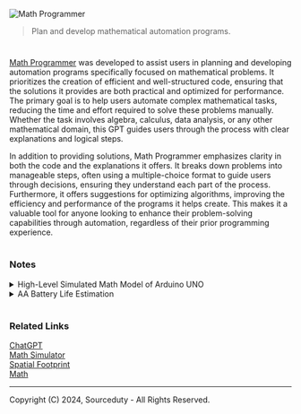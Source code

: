 ![Math Programmer](https://github.com/user-attachments/assets/28d747ce-e83f-4239-ad89-da64a4ea8c35)

> Plan and develop mathematical automation programs.

#

[Math Programmer](https://chatgpt.com/g/g-UdB8JMAMy-math-programmer) was developed to assist users in planning and developing automation programs specifically focused on mathematical problems. It prioritizes the creation of efficient and well-structured code, ensuring that the solutions it provides are both practical and optimized for performance. The primary goal is to help users automate complex mathematical tasks, reducing the time and effort required to solve these problems manually. Whether the task involves algebra, calculus, data analysis, or any other mathematical domain, this GPT guides users through the process with clear explanations and logical steps.

In addition to providing solutions, Math Programmer emphasizes clarity in both the code and the explanations it offers. It breaks down problems into manageable steps, often using a multiple-choice format to guide users through decisions, ensuring they understand each part of the process. Furthermore, it offers suggestions for optimizing algorithms, improving the efficiency and performance of the programs it helps create. This makes it a valuable tool for anyone looking to enhance their problem-solving capabilities through automation, regardless of their prior programming experience.

#
### Notes

<details><summary>High-Level Simulated Math Model of Arduino UNO</summary>
<br>

The provided Python implementation models an Arduino UNO by simulating its key features, including its microcontroller, I/O pins, timers, and communication interfaces. The model is encapsulated within the ArduinoUNO class, which manages various components such as digital and analog pins, memory, and timers. The class includes methods to simulate fundamental Arduino functions like pinMode, digitalWrite, digitalRead, analogWrite, and analogRead. These methods mimic the behavior of the actual Arduino hardware, allowing users to set and read the states of pins, simulate analog input and output, and configure pin modes.

The program also includes a clock simulation that keeps track of timing. This is crucial for implementing functions like delay, which is based on the Arduino’s 16 MHz clock speed. The clock is managed in a separate thread, which increments a simulation time variable in real-time. This allows the model to simulate the passing of time and the execution of time-dependent functions, such as PWM signals on specific pins or delaying operations.

In addition to the basic pin and timing simulations, the model includes stubs for communication interfaces such as UART, SPI, and I2C. The uart_write and uart_read methods provide a simple buffer mechanism for UART communication, allowing the simulation of serial data transfer. The SPI and I2C methods are placeholders that can be further developed to simulate specific protocol behaviors. These communication interfaces are essential for simulating interactions with other devices in more complex Arduino projects.

The run_program method is a feature that allows users to simulate running a simple Arduino sketch within this Python environment. By using Python's exec function, it can dynamically execute a sequence of commands, mimicking how an Arduino would run a program in its loop. This method can be expanded to handle more complex program logic and interrupt-driven operations, making the simulation more versatile.

Overall, this implementation provides a foundation for simulating an Arduino UNO, capturing its key functionalities in a Python environment. The model is designed to be modular, with the potential for expanding features like more detailed communication protocols, enhanced timer functionalities, and external interrupts. This simulation can be useful for testing and validating Arduino code in a controlled environment before deploying it to actual hardware. Additionally, the code can be extended with a graphical user interface or additional features based on specific project needs.

<br>

```
import time
import threading

class ArduinoUNO:
    def __init__(self):
        self.clock_speed = 16e6  # 16 MHz
        self.digital_pins = [0] * 14  # 14 digital I/O pins (0-13)
        self.analog_pins = [0] * 6  # 6 analog input pins (A0-A5)
        self.pwm_pins = [0] * 6  # PWM capable pins (3, 5, 6, 9, 10, 11)
        self.memory = {
            "flash": [0] * 32768,  # 32 KB Flash memory
            "sram": [0] * 2048,    # 2 KB SRAM
            "eeprom": [0] * 1024   # 1 KB EEPROM
        }
        self.program_counter = 0
        self.timers = [0] * 3  # Simulating 3 timers

        # UART simulation setup
        self.uart_buffer = []

        # Start the clock for simulation
        self.simulation_time = 0
        self.running = True
        self.start_clock()

    def start_clock(self):
        def update_time():
            while self.running:
                time.sleep(1 / self.clock_speed)
                self.simulation_time += 1
        thread = threading.Thread(target=update_time)
        thread.daemon = True
        thread.start()

    def stop_clock(self):
        self.running = False

    def pinMode(self, pin, mode):
        # Simulate pinMode function
        pass

    def digitalWrite(self, pin, value):
        # Simulate digitalWrite function
        if 0 <= pin < len(self.digital_pins):
            self.digital_pins[pin] = value

    def digitalRead(self, pin):
        # Simulate digitalRead function
        if 0 <= pin < len(self.digital_pins):
            return self.digital_pins[pin]
        return None

    def analogRead(self, pin):
        # Simulate analogRead function
        if 0 <= pin < len(self.analog_pins):
            return self.analog_pins[pin]
        return None

    def analogWrite(self, pin, value):
        # Simulate analogWrite (PWM) function
        if pin in [3, 5, 6, 9, 10, 11]:
            index = [3, 5, 6, 9, 10, 11].index(pin)
            self.pwm_pins[index] = value

    def delay(self, ms):
        # Simulate delay function based on clock speed
        cycles = (ms / 1000.0) * self.clock_speed
        start_time = self.simulation_time
        while self.simulation_time - start_time < cycles:
            pass

    def uart_write(self, data):
        # Simulate UART write
        self.uart_buffer.append(data)

    def uart_read(self):
        # Simulate UART read
        if self.uart_buffer:
            return self.uart_buffer.pop(0)
        return None

    # Additional methods to simulate SPI, I2C, and other peripherals...
    
    def spi_transfer(self, data):
        # Simulate SPI transfer
        # (You would implement a protocol-specific transfer behavior here)
        pass

    def i2c_write(self, address, data):
        # Simulate I2C write to a specific address
        pass

    def i2c_read(self, address, num_bytes):
        # Simulate I2C read from a specific address
        pass

    def run_program(self, program):
        # Simulate running a simple Arduino program
        # This could involve running a loop of commands
        while self.running:
            exec(program)
            time.sleep(1 / self.clock_speed)
            
# Example Usage
arduino = ArduinoUNO()

# Simulate setting a pin high
arduino.pinMode(13, "OUTPUT")
arduino.digitalWrite(13, 1)
print(f"Digital Pin 13 state: {arduino.digitalRead(13)}")

# Simulate reading an analog pin
print(f"Analog Pin A0 value: {arduino.analogRead(0)}")

# Simulate PWM on pin 6
arduino.analogWrite(6, 128)
print(f"PWM Pin 6 value: {arduino.pwm_pins[2]}")
```

<br>

Arduino UNO Simulation as a Mathematical Model

This mathematical model represents the key functionalities of an Arduino UNO microcontroller by abstracting its hardware operations into mathematical equations and functions. The model covers the behavior of the microcontroller's clock speed, digital and analog pin states, PWM (Pulse Width Modulation) outputs, memory operations, timers, and communication protocols like UART, SPI, and I2C. Each of these components is modeled to reflect how they would behave in response to various inputs and over time. This model serves as a theoretical framework to understand and predict the microcontroller's performance in different scenarios, providing a simplified yet accurate representation of the Arduino UNO's functionality.

<br>

```
1. Clock Speed and Timing

   Clock Cycles (C): The Arduino UNO has a clock speed of 16 MHz, meaning it executes 16 million cycles per second.
   
   C(t) = 16 × 10^6 × t
   
   where t is time in seconds.

2. Digital Pin State

   Digital Pin State (D(p)): Each digital pin can either be HIGH (1) or LOW (0). Let D(p, t) represent the state of pin p at time t.
   
   D(p, t) ∈ {0, 1}
   
   A function can be used to change the state based on a control input:
   
   D(p, t + Δt) = ControlInput(p, t)

3. Analog Pin Reading

   Analog Input (A(p)): Analog pins read a voltage level and convert it to a digital value between 0 and 1023.
   
   A(p, t) = ⌊ V(p, t) / V_ref × 1023 ⌋
   
   where V(p, t) is the voltage at pin p at time t, and V_ref is the reference voltage (typically 5V).

4. Pulse Width Modulation (PWM)

   PWM Output (P(p, t)): PWM simulates analog output using digital signals. The duty cycle determines the average voltage.
   
   P(p, t) = V_out × d(p, t) / 255
   
   where d(p, t) is the PWM duty cycle value (0-255), and V_out is the output voltage (typically 5V).

5. Memory Operations

   Flash, SRAM, EEPROM (M(m, t)): Memory contents change over time based on program execution.
   
   M(m, t + Δt) = f(M(m, t), ProgramInstructions)
   
   where M(m, t) represents the state of memory m at time t, and f is a function representing the effect of executing program instructions.

6. Timers

   Timer (T(n, t)): The timers count clock cycles and can trigger actions after specific intervals.
   
   T(n, t) = C(t) mod TimerInterval(n)
   
   where T(n, t) is the value of timer n at time t.

7. UART, SPI, I2C Communication

   Data Transfer: These peripherals can be represented by functions that model the data flow between components.
   
   UART: U(t) = TransmitData
   SPI: S(t) = SPITransferData
   I2C: I(t) = I2CTransferData

Mathematical Model Overview

1. Clock Cycles:
   C(t) = 16 × 10^6 × t

2. Digital Pin State:
   D(p, t + Δt) = ControlInput(p, t)

3. Analog Pin Reading:
   A(p, t) = ⌊ V(p, t) / V_ref × 1023 ⌋

4. PWM Output:
   P(p, t) = V_out × d(p, t) / 255

5. Memory State:
   M(m, t + Δt) = f(M(m, t), ProgramInstructions)

6. Timer:
   T(n, t) = C(t) mod TimerInterval(n)

7. Communication Data Transfer:
   U(t), S(t), I(t) modeled by data transfer functions

Example Application

If a digital pin is set high after a delay:

1. Set Pin Mode:
   ControlInput(13, t) sets D(13, t) = 1

2. Delay:
   DelayTime = 1000 ms
   t_new = t + (DelayTime / 1000)

3. Read Pin:
   D(13, t_new)
```

This abstraction can be expanded further to fully represent the system behavior mathematically. However, it's important to note that this abstraction is simplified and would require more detailed equations and conditions to fully replicate the Arduino UNO's hardware functionality.

<br>
</details>

<details><summary>AA Battery Life Estimation</summary>
<br>

This program aims to estimate how long an AA battery will last when powering a device. By knowing the battery's capacity in milliamp-hours (mAh) and the device's current draw in milliamps (mA), you can easily calculate the battery life using a simple formula.

Problem Statement:

You want to estimate how long an AA battery will last when powering a device. You know the battery's capacity in milliamp-hours (mAh) and the device's current draw in milliamps (mA).

Assumptions:

- The battery discharges at a constant rate.
- The capacity of the battery is given in milliamp-hours (mAh).
- The current draw of the device is constant and given in milliamps (mA).

Formula:

The battery life in hours can be calculated using the formula:

Battery Life (hours) = Battery Capacity (mAh) / Device Current Draw (mA)

Example Input:

Battery Capacity: 2400 mAh (typical for AA alkaline batteries)
Device Current Draw: 100 mA

Example Calculation:

Battery Life = 2400 mAh / 100 mA = 24 hours

#### Implementation in Python

This program takes the battery capacity and the device's current draw as inputs and calculates the estimated battery life in hours. You can modify the capacity and current_draw variables to match your specific requirements. The program also includes basic error handling for invalid inputs.

<br>

```
def calculate_battery_life(capacity_mAh, current_draw_mA):
    """
    Calculate the battery life in hours based on battery capacity and device current draw.
    
    Parameters:
    capacity_mAh (float): The capacity of the battery in milliamp-hours (mAh).
    current_draw_mA (float): The current draw of the device in milliamps (mA).
    
    Returns:
    float: Estimated battery life in hours.
    """
    if current_draw_mA <= 0:
        raise ValueError("Current draw must be a positive value.")
    if capacity_mAh <= 0:
        raise ValueError("Battery capacity must be a positive value.")
        
    battery_life_hours = capacity_mAh / current_draw_mA
    return battery_life_hours

# Example usage:
capacity = 2400  # mAh
current_draw = 100  # mA
battery_life = calculate_battery_life(capacity, current_draw)
print(f"Estimated Battery Life: {battery_life} hours")
```

<br>
</details>

#
### Related Links

[ChatGPT](https://github.com/sourceduty/ChatGPT)
<br>
[Math Simulator](https://github.com/sourceduty/Math_Simulator)
<br>
[Spatial Footprint](https://chat.openai.com/g/g-lonVHkdtM-spatial-footprint)
<br>
[Math](https://github.com/sourceduty/Math)

***
Copyright (C) 2024, Sourceduty - All Rights Reserved.
